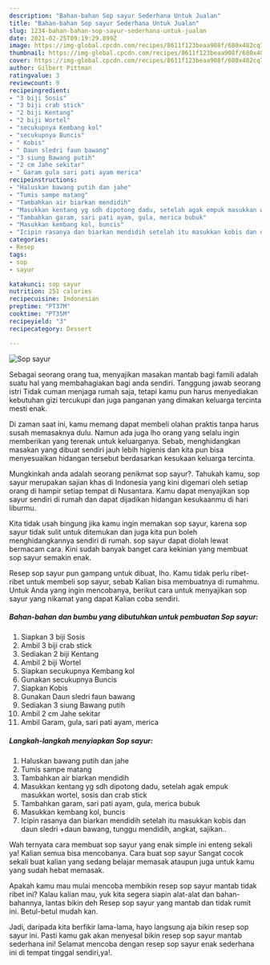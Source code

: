 ```yaml
---
description: "Bahan-bahan Sop sayur Sederhana Untuk Jualan"
title: "Bahan-bahan Sop sayur Sederhana Untuk Jualan"
slug: 1234-bahan-bahan-sop-sayur-sederhana-untuk-jualan
date: 2021-02-25T09:19:29.899Z
image: https://img-global.cpcdn.com/recipes/8611f123beaa908f/680x482cq70/sop-sayur-foto-resep-utama.jpg
thumbnail: https://img-global.cpcdn.com/recipes/8611f123beaa908f/680x482cq70/sop-sayur-foto-resep-utama.jpg
cover: https://img-global.cpcdn.com/recipes/8611f123beaa908f/680x482cq70/sop-sayur-foto-resep-utama.jpg
author: Gilbert Pittman
ratingvalue: 3
reviewcount: 9
recipeingredient:
- "3 biji Sosis"
- "3 biji crab stick"
- "2 biji Kentang"
- "2 biji Wortel"
- "secukupnya Kembang kol"
- "secukupnya Buncis"
- " Kobis"
- " Daun sledri faun bawang"
- "3 siung Bawang putih"
- "2 cm Jahe sekitar"
- " Garam gula sari pati ayam merica"
recipeinstructions:
- "Haluskan bawang putih dan jahe"
- "Tumis sampe matang"
- "Tambahkan air biarkan mendidih"
- "Masukkan kentang yg sdh dipotong dadu, setelah agak empuk masukkan wortel, sosis dan crab stick"
- "Tambahkan garam, sari pati ayam, gula, merica bubuk"
- "Masukkan kembang kol, buncis"
- "Icipin rasanya dan biarkan mendidih setelah itu masukkan kobis dan daun sledri +daun bawang, tunggu mendidih, angkat, sajikan.."
categories:
- Resep
tags:
- sop
- sayur

katakunci: sop sayur 
nutrition: 251 calories
recipecuisine: Indonesian
preptime: "PT37M"
cooktime: "PT35M"
recipeyield: "3"
recipecategory: Dessert

---
```



![Sop sayur](https://img-global.cpcdn.com/recipes/8611f123beaa908f/680x482cq70/sop-sayur-foto-resep-utama.jpg)

Sebagai seorang orang tua, menyajikan masakan mantab bagi famili adalah suatu hal yang membahagiakan bagi anda sendiri. Tanggung jawab seorang istri Tidak cuman menjaga rumah saja, tetapi kamu pun harus menyediakan kebutuhan gizi tercukupi dan juga panganan yang dimakan keluarga tercinta mesti enak.

Di zaman  saat ini, kamu memang dapat membeli olahan praktis tanpa harus susah memasaknya dulu. Namun ada juga lho orang yang selalu ingin memberikan yang terenak untuk keluarganya. Sebab, menghidangkan masakan yang dibuat sendiri jauh lebih higienis dan kita pun bisa menyesuaikan hidangan tersebut berdasarkan kesukaan keluarga tercinta. 



Mungkinkah anda adalah seorang penikmat sop sayur?. Tahukah kamu, sop sayur merupakan sajian khas di Indonesia yang kini digemari oleh setiap orang di hampir setiap tempat di Nusantara. Kamu dapat menyajikan sop sayur sendiri di rumah dan dapat dijadikan hidangan kesukaanmu di hari liburmu.

Kita tidak usah bingung jika kamu ingin memakan sop sayur, karena sop sayur tidak sulit untuk ditemukan dan juga kita pun boleh menghidangkannya sendiri di rumah. sop sayur dapat diolah lewat bermacam cara. Kini sudah banyak banget cara kekinian yang membuat sop sayur semakin enak.

Resep sop sayur pun gampang untuk dibuat, lho. Kamu tidak perlu ribet-ribet untuk membeli sop sayur, sebab Kalian bisa membuatnya di rumahmu. Untuk Anda yang ingin mencobanya, berikut cara untuk menyajikan sop sayur yang nikamat yang dapat Kalian coba sendiri.

<!--inarticleads1-->

##### Bahan-bahan dan bumbu yang dibutuhkan untuk pembuatan Sop sayur:

1. Siapkan 3 biji Sosis
1. Ambil 3 biji crab stick
1. Sediakan 2 biji Kentang
1. Ambil 2 biji Wortel
1. Siapkan secukupnya Kembang kol
1. Gunakan secukupnya Buncis
1. Siapkan  Kobis
1. Gunakan  Daun sledri faun bawang
1. Sediakan 3 siung Bawang putih
1. Ambil 2 cm Jahe sekitar
1. Ambil  Garam, gula, sari pati ayam, merica




<!--inarticleads2-->

##### Langkah-langkah menyiapkan Sop sayur:

1. Haluskan bawang putih dan jahe
1. Tumis sampe matang
1. Tambahkan air biarkan mendidih
1. Masukkan kentang yg sdh dipotong dadu, setelah agak empuk masukkan wortel, sosis dan crab stick
1. Tambahkan garam, sari pati ayam, gula, merica bubuk
1. Masukkan kembang kol, buncis
1. Icipin rasanya dan biarkan mendidih setelah itu masukkan kobis dan daun sledri +daun bawang, tunggu mendidih, angkat, sajikan..




Wah ternyata cara membuat sop sayur yang enak simple ini enteng sekali ya! Kalian semua bisa mencobanya. Cara buat sop sayur Sangat cocok sekali buat kalian yang sedang belajar memasak ataupun juga untuk kamu yang sudah hebat memasak.

Apakah kamu mau mulai mencoba membikin resep sop sayur mantab tidak ribet ini? Kalau kalian mau, yuk kita segera siapin alat-alat dan bahan-bahannya, lantas bikin deh Resep sop sayur yang mantab dan tidak rumit ini. Betul-betul mudah kan. 

Jadi, daripada kita berfikir lama-lama, hayo langsung aja bikin resep sop sayur ini. Pasti kamu gak akan menyesal bikin resep sop sayur mantab sederhana ini! Selamat mencoba dengan resep sop sayur enak sederhana ini di tempat tinggal sendiri,ya!.

